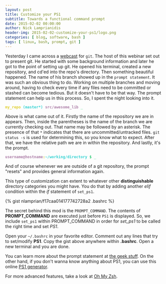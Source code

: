 ```yaml
---
layout: post
title: Customize your PS1
subtitle: Towards a functional command prompt
date: 2015-02-02 00:00:00
author: Nick Lamprianidis
header-img: 2015-02-02-customize-your-ps1/logo.png
categories: [ blog, software, bash ]
tags: [ linux, bash, prompt, git ]
---
```


Yesterday I came across a [webcast](https://www.youtube.com/watch?v=U8GBXvdmHT4) for `git`. The host of this webinar set out to present git. He started with some background information and later he got to the point of setting up git. He opened his terminal, created a new repository, and cd'ed into the repo's directory. Then something beautiful happened. The name of his branch showed up in the `prompt statement`. It was such an obvious thing to do. Working on multiple branches and moving around, having to check every time if any files need to be committed or stashed can become tedious. But it doesn't have to be that way. The prompt statement can help us in this process. So, I spent the night looking into it.

<div><pre><code><span style='font-weight:bold;color:#dfcf2f'>my_repo </span><span style='font-weight:bold;color:#34d2d2'>(master*) </span><span style='font-weight:bold;color:#ad7fa8'>src/awesome_lib </span><span style='color:#33cc77'>_</span></code></pre></div>

Above is what came out of it. Firstly the name of the repository we are in appears. Then, inside the parentheses is the name of the branch we are currently checking out. That name may be followed by an asterisk. The presence of that `*` indicates that there are uncommitted/untracked files. `git status -s` is used for determining this, so you know what to expect. After that, we have the relative path we are in within the repository. And lastly, it's the prompt.

<div><pre><code><span style='font-weight:bold;color:#ad7fa8'>username@hostname</span><span style='font-weight:bold;color:#cfbf1f'>:</span><span style='font-weight:bold;color:#34d2d2'>~/working/directory </span><span style='font-weight:bold;color:#33cc77'>$ </span><span style='color:#33cc77'>_</span></code></pre></div>

And of course whenever we are outside of a git repository, the prompt "resets" and provides general information again.

This type of customization can extent to whatever other **distinguishable** directory categories you might have. You do that by adding another _elif_ condition within the _if_ statement of `set_ps1`.

<div  class="tex2jax_ignore">
{% gist nlamprian/f17caa014177742728a2 .bashrc %}
</div>

The secret behind this mod is the `PROMPT_COMMAND`. The contents of **PROMPT_COMMAND** are executed just before `PS1` is displayed. So, we include `set_ps1` within PROMPT_COMMAND in order for _set_ps1_ to be called the right time and set _PS1_.

Open your `~/.bashrc` in your favorite editor. Comment out any lines that try to set/modify **PS1**. Copy the gist above anywhere within **.bashrc**. Open a new terminal and you are done.

You can learn more about the prompt statement at [the geek stuff](http://www.thegeekstuff.com/2008/09/bash-shell-ps1-10-examples-to-make-your-linux-prompt-like-angelina-jolie/). On the other hand, if you don't wanna know anything about PS1, you can use this online [PS1 generator](http://bashrcgenerator.com/).

For more advanced features, take a look at [Oh My Zsh](https://github.com/robbyrussell/oh-my-zsh).

